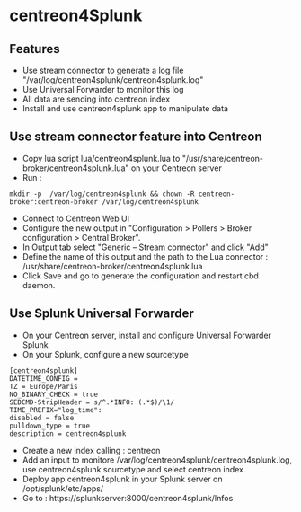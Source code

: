 # centreon4Splunk
## Features
* Use stream connector to generate a log file "/var/log/centreon4splunk/centreon4splunk.log"
* Use Universal Forwarder to monitor this log
* All data are sending into centreon index
* Install and use centreon4splunk app to manipulate data

## Use stream connector feature into Centreon
* Copy lua script lua/centreon4splunk.lua to "/usr/share/centreon-broker/centreon4splunk.lua" on your Centreon server
* Run :
```
mkdir -p  /var/log/centreon4splunk && chown -R centreon-broker:centreon-broker /var/log/centreon4splunk
```
* Connect to Centreon Web UI
* Configure the new output in "Configuration > Pollers > Broker configuration > Central Broker". 
* In Output tab select "Generic – Stream connector" and click "Add"
* Define the name of this output and the path to the Lua connector : /usr/share/centreon-broker/centreon4splunk.lua
* Click Save and go to generate the configuration and restart cbd daemon.


## Use Splunk Universal Forwarder
* On your Centreon server, install and configure Universal Forwarder Splunk
* On your Splunk, configure a new sourcetype
```
[centreon4splunk]
DATETIME_CONFIG =
TZ = Europe/Paris
NO_BINARY_CHECK = true
SEDCMD-StripHeader = s/^.*INFO: (.*$)/\1/
TIME_PREFIX="log_time":
disabled = false
pulldown_type = true
description = centreon4splunk
```
* Create a new index calling : centreon
* Add an input to monitore /var/log/centreon4splunk/centreon4splunk.log, use centreon4splunk sourcetype and select centreon index
* Deploy app centreon4splunk in your Splunk server on /opt/splunk/etc/apps/
* Go to : https://splunkserver:8000/centreon4splunk/Infos
